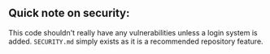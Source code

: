## Quick note on security:
This code shouldn't really have any vulnerabilities unless a login system is added.
`SECURITY.md` simply exists as it is a recommended repository feature.
